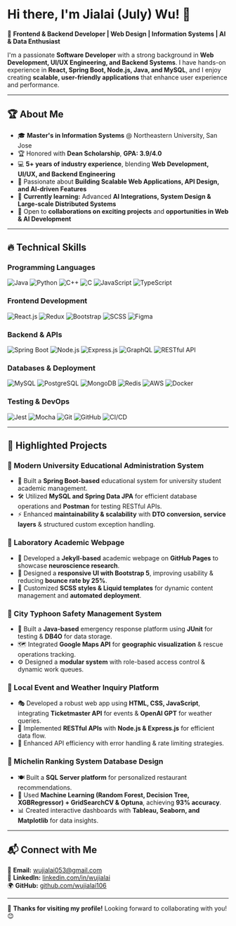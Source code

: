 # Hi there, I'm Jialai (July) Wu! 👋

🚀 **Frontend & Backend Developer | Web Design | Information Systems | AI & Data Enthusiast**

I'm a passionate **Software Developer** with a strong background in **Web Development, UI/UX Engineering, and Backend Systems**. I have hands-on experience in **React, Spring Boot, Node.js, Java, and MySQL**, and I enjoy creating **scalable, user-friendly applications** that enhance user experience and performance.  

---

## 🏆 **About Me**
- 🎓 **Master's in Information Systems** @ Northeastern University, San Jose  
- 🏆 Honored with **Dean Scholarship**, **GPA: 3.9/4.0**  
- 💻 **5+ years of industry experience**, blending **Web Development, UI/UX, and Backend Engineering**  
- 🚀 Passionate about **Building Scalable Web Applications, API Design, and AI-driven Features**  
- 🌱 **Currently learning:** Advanced **AI Integrations, System Design & Large-scale Distributed Systems**  
- 🤝 Open to **collaborations on exciting projects** and **opportunities in Web & AI Development**

---

## 🔥 **Technical Skills**
### **Programming Languages**  
![Java](https://img.shields.io/badge/-Java-007396?style=flat-square&logo=java&logoColor=white) 
![Python](https://img.shields.io/badge/-Python-3776AB?style=flat-square&logo=python&logoColor=white) 
![C++](https://img.shields.io/badge/-C++-00599C?style=flat-square&logo=c%2B%2B&logoColor=white) 
![C](https://img.shields.io/badge/-C-A8B9CC?style=flat-square&logo=c&logoColor=white) 
![JavaScript](https://img.shields.io/badge/-JavaScript-F7DF1E?style=flat-square&logo=javascript&logoColor=black) 
![TypeScript](https://img.shields.io/badge/-TypeScript-3178C6?style=flat-square&logo=typescript&logoColor=white)  

### **Frontend Development**  
![React.js](https://img.shields.io/badge/-React-61DAFB?style=flat-square&logo=react&logoColor=black) 
![Redux](https://img.shields.io/badge/-Redux-764ABC?style=flat-square&logo=redux&logoColor=white) 
![Bootstrap](https://img.shields.io/badge/-Bootstrap-563D7C?style=flat-square&logo=bootstrap&logoColor=white) 
![SCSS](https://img.shields.io/badge/-SCSS-CC6699?style=flat-square&logo=sass&logoColor=white) 
![Figma](https://img.shields.io/badge/-Figma-F24E1E?style=flat-square&logo=figma&logoColor=white)  

### **Backend & APIs**  
![Spring Boot](https://img.shields.io/badge/-Spring_Boot-6DB33F?style=flat-square&logo=spring-boot&logoColor=white) 
![Node.js](https://img.shields.io/badge/-Node.js-339933?style=flat-square&logo=node.js&logoColor=white) 
![Express.js](https://img.shields.io/badge/-Express.js-000000?style=flat-square&logo=express&logoColor=white) 
![GraphQL](https://img.shields.io/badge/-GraphQL-E10098?style=flat-square&logo=graphql&logoColor=white) 
![RESTful API](https://img.shields.io/badge/-RESTful_API-0088CC?style=flat-square&logo=rest-api&logoColor=white)  

### **Databases & Deployment**  
![MySQL](https://img.shields.io/badge/-MySQL-4479A1?style=flat-square&logo=mysql&logoColor=white) 
![PostgreSQL](https://img.shields.io/badge/-PostgreSQL-336791?style=flat-square&logo=postgresql&logoColor=white) 
![MongoDB](https://img.shields.io/badge/-MongoDB-47A248?style=flat-square&logo=mongodb&logoColor=white) 
![Redis](https://img.shields.io/badge/-Redis-DC382D?style=flat-square&logo=redis&logoColor=white) 
![AWS](https://img.shields.io/badge/-AWS-232F3E?style=flat-square&logo=amazon-aws&logoColor=white) 
![Docker](https://img.shields.io/badge/-Docker-2496ED?style=flat-square&logo=docker&logoColor=white)  

### **Testing & DevOps**  
![Jest](https://img.shields.io/badge/-Jest-C21325?style=flat-square&logo=jest&logoColor=white) 
![Mocha](https://img.shields.io/badge/-Mocha-8D6748?style=flat-square&logo=mocha&logoColor=white) 
![Git](https://img.shields.io/badge/-Git-F05032?style=flat-square&logo=git&logoColor=white) 
![GitHub](https://img.shields.io/badge/-GitHub-181717?style=flat-square&logo=github&logoColor=white) 
![CI/CD](https://img.shields.io/badge/-CI/CD-17A2B8?style=flat-square&logo=github-actions&logoColor=white)  

---

## 📌 **Highlighted Projects**
### **📌 Modern University Educational Administration System** 
- 🏫 Built a **Spring Boot-based** educational system for university student academic management.
- 🛠 Utilized **MySQL and Spring Data JPA** for efficient database operations and **Postman** for testing RESTful APIs.
- ⚡ Enhanced **maintainability & scalability** with **DTO conversion, service layers** & structured custom exception handling.

### **📌 Laboratory Academic Webpage** 
- 🧠 Developed a **Jekyll-based** academic webpage on **GitHub Pages** to showcase **neuroscience research**.
- 🎨 Designed a **responsive UI with Bootstrap 5**, improving usability & reducing **bounce rate by 25%**.
- 🔧 Customized **SCSS styles & Liquid templates** for dynamic content management and **automated deployment**.

### **📌 City Typhoon Safety Management System** 
- 🚨 Built a **Java-based** emergency response platform using **JUnit** for testing & **DB4O** for data storage.
- 🗺️ Integrated **Google Maps API** for **geographic visualization** & rescue operations tracking.
- ⚙️ Designed a **modular system** with role-based access control & dynamic work queues.

### **📌 Local Event and Weather Inquiry Platform** 
- 🎭 Developed a robust web app using **HTML, CSS, JavaScript**, integrating **Ticketmaster API** for events & **OpenAI GPT** for weather queries.
- 🔗 Implemented **RESTful APIs** with **Node.js & Express.js** for efficient data flow.
- 🚀 Enhanced API efficiency with error handling & rate limiting strategies.

### **📌 Michelin Ranking System Database Design** 
- 🍽️ Built a **SQL Server platform** for personalized restaurant recommendations.
- 🤖 Used **Machine Learning (Random Forest, Decision Tree, XGBRegressor) + GridSearchCV & Optuna**, achieving **93% accuracy**.
- 📊 Created interactive dashboards with **Tableau, Seaborn, and Matplotlib** for data insights.

---

## 📬 **Connect with Me**
📧 **Email:** [wujialai053@gmail.com](mailto:wujialai053@gmail.com)  
💼 **LinkedIn:** [linkedin.com/in/wujialai](https://linkedin.com/in/wujialai)  
🌍 **GitHub:** [github.com/wujialai106](https://github.com/wujialai106)  

---

🚀 **Thanks for visiting my profile!** Looking forward to collaborating with you! 😊
